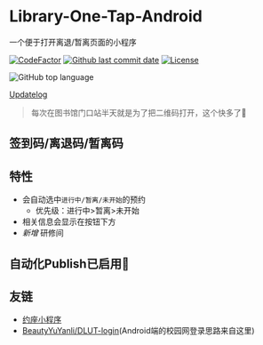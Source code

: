 # Library-One-Tap-Android

一个便于打开离退/暂离页面的小程序

[![CodeFactor](https://www.codefactor.io/repository/github/qhy040404/Library-One-Tap-Android/badge)](https://www.codefactor.io/repository/github/qhy040404/Library-One-Tap-Android)
[![Github last commit date](https://img.shields.io/github/last-commit/qhy040404/Library-One-Tap-Android.svg?label=Updated&logo=github&cacheSeconds=600)](https://github.com/qhy040404/Library-One-Tap-Android/commits)
[![License](https://img.shields.io/github/license/qhy040404/Library-One-Tap-Android.svg?label=License&logo=github&cacheSeconds=2592000)](https://github.com/qhy040404/Library-One-Tap-Android/blob/master/LICENSE)

![GitHub top language](https://img.shields.io/github/languages/top/qhy040404/Library-One-Tap-Android)

[Updatelog](Updatelog.md)

> 每次在图书馆门口站半天就是为了把二维码打开，这个快多了:dog:

## 签到码/离退码/暂离码

## 特性

- 会自动选中```进行中/暂离/未开始```的预约
    - 优先级：进行中>暂离>未开始
- 相关信息会显示在按钮下方
- *新增* 研修间

## 自动化Publish已启用:tada:

## 友链

- [约座小程序](https://github.com/qhy040404/DLUT-library-auto-reservation)
- [BeautyYuYanli/DLUT-login](https://github.com/BeautyYuYanli/DLUT-login)(Android端的校园网登录思路来自这里)